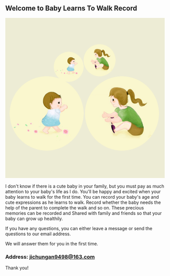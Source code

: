 ## Welcome to Baby Learns To Walk Record

![Image](icon-1024.png)

I don't know if there is a cute baby in your family, but you must pay as much attention to your baby's life as I do. You'll be happy and excited when your baby learns to walk for the first time. You can record your baby's age and cute expressions as he learns to walk. Record whether the baby needs the help of the parent to complete the walk and so on. These precious memories can be recorded and Shared with family and friends so that your baby can grow up healthily.


If you have any questions, you can either leave a message or send the questions to our email address.

We will answer them for you in the first time.

### Address: jichungan9498@163.com

Thank you!
